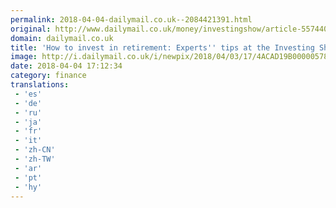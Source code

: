 ```yaml
---
permalink: 2018-04-04-dailymail.co.uk--2084421391.html
original: http://www.dailymail.co.uk/money/investingshow/article-5574407/How-invest-retirement-experts-tips-Investing-Live.html?ITO=1490&ns_mchannel=rss&ns_campaign=1490
domain: dailymail.co.uk
title: 'How to invest in retirement: Experts'' tips at the Investing Show Live'
image: http://i.dailymail.co.uk/i/newpix/2018/04/03/17/4ACAD19B00000578-0-image-a-7_1522773179321.jpg
date: 2018-04-04 17:12:34
category: finance
translations: 
 - 'es'
 - 'de'
 - 'ru'
 - 'ja'
 - 'fr'
 - 'it'
 - 'zh-CN'
 - 'zh-TW'
 - 'ar'
 - 'pt'
 - 'hy'
---
```


